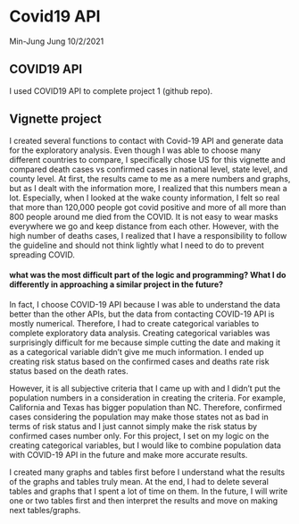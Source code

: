Covid19 API
================
Min-Jung Jung
10/2/2021

## COVID19 API

I used COVID19 API to complete project 1 (github repo).

## Vignette project

I created several functions to contact with Covid-19 API and generate
data for the exploratory analysis. Even though I was able to choose many
different countries to compare, I specifically chose US for this
vignette and compared death cases vs confirmed cases in national level,
state level, and county level. At first, the results came to me as a
mere numbers and graphs, but as I dealt with the information more, I
realized that this numbers mean a lot. Especially, when I looked at the
wake county information, I felt so real that more than 120,000 people
got covid positive and more of all more than 800 people around me died
from the COVID. It is not easy to wear masks everywhere we go and keep
distance from each other. However, with the high number of deaths cases,
I realized that I have a responsibility to follow the guideline and
should not think lightly what I need to do to prevent spreading COVID.

#### what was the most difficult part of the logic and programming? What I do differently in approaching a similar project in the future?

In fact, I choose COVID-19 API because I was able to understand the data
better than the other APIs, but the data from contacting COVID-19 API is
mostly numerical. Therefore, I had to create categorical variables to
complete exploratory data analysis. Creating categorical variables was
surprisingly difficult for me because simple cutting the date and making
it as a categorical variable didn’t give me much information. I ended up
creating risk status based on the confirmed cases and deaths rate risk
status based on the death rates.

However, it is all subjective criteria that I came up with and I didn’t
put the population numbers in a consideration in creating the criteria.
For example, California and Texas has bigger population than NC.
Therefore, confirmed cases considering the population may make those
states not as bad in terms of risk status and I just cannot simply make
the risk status by confirmed cases number only. For this project, I set
on my logic on the creating categorical variables, but I would like to
combine population data with COVID-19 API in the future and make more
accurate results.

I created many graphs and tables first before I understand what the
results of the graphs and tables truly mean. At the end, I had to delete
several tables and graphs that I spent a lot of time on them. In the
future, I will write one or two tables first and then interpret the
results and move on making next tables/graphs.
